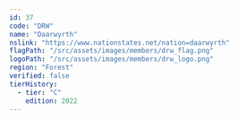 ```yaml
---
id: 37
code: "DRW"
name: "Daarwyrth"
nslink: "https://www.nationstates.net/nation=daarwyrth"
flagPath: "/src/assets/images/members/drw_flag.png"
logoPath: "/src/assets/images/members/drw_logo.png"
region: "Forest"
verified: false
tierHistory:
  - tier: "C"
    edition: 2022
---
```

